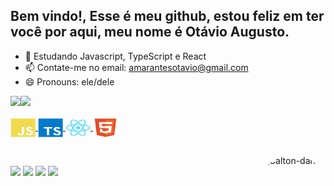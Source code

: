 ## Bem vindo!, Esse é meu github, estou feliz em ter você por aqui, meu nome é Otávio Augusto.


- 🌱 Estudando Javascript, TypeScript e React
- 📫 Contate-me no email: amarantesotavio@gmail.com
- 😄 Pronouns: ele/dele
 
  
 <div align="left">
  <a href="https://github.com/otavioaugusto8">
  <img height="120em" src="https://github-readme-stats.vercel.app/api?username=otavioaugusto8&show_icons=true&theme=tokyonight&include_all_commits=true&count_private=true"/><img height="120em" src="https://github-readme-stats.vercel.app/api/top-langs/?username=otavioaugusto8&layout=compact&langs_count=7&theme=tokyonight"/> 
</div><br> 
  


  <div style="display: inline_block">
  <img align="center" alt="Otavio-Js" height="30" width="40" src="https://raw.githubusercontent.com/devicons/devicon/master/icons/javascript/javascript-plain.svg">
  <img align="center" alt="Otavio-Ts" height="30" width="40" src="https://raw.githubusercontent.com/devicons/devicon/master/icons/typescript/typescript-plain.svg">
  <img align="center" alt="Otavio-React" height="30" width="40" src="https://raw.githubusercontent.com/devicons/devicon/master/icons/react/react-original.svg">
  <img align="center" alt="Otavio-HTML" height="30" width="40" src="https://raw.githubusercontent.com/devicons/devicon/master/icons/html5/html5-original.svg"> 
 </div> 
  
 ##
  <div>
  <img align="right" alt="Calton-dance" height="150" style="border-radius:50px;" src="https://c.tenor.com/18F89lDlnq8AAAAC/carlton-dance.gif">
 </div>  
   
 
 
 <div style="display: inline_block"><br> 
  <a href="https://www.instagram.com/augusttavio/" target="_blank"><img src="https://img.shields.io/badge/-Instagram-%23E4405F?style=for-the-badge&logo=instagram&logoColor=white" target="_blank"></a>
  <a href = "mailto:amarantesotavio@gmail.com"><img src="https://img.shields.io/badge/-Gmail-%23333?style=for-the-badge&logo=gmail&logoColor=white" target="_blank"></a>
  <a href="https://www.linkedin.com/in/augustootavio" target="_blank"><img src="https://img.shields.io/badge/-LinkedIn-%230077B5?style=for-the-badge&logo=linkedin&logoColor=white" target="_blank"></a>  
  <a href="#" target="_blank"><img src="https://img.shields.io/website-up-down-green-red/http/monip.org.svg website:http://monip.org" target="_blank"></a>
 </div> 
   
  
